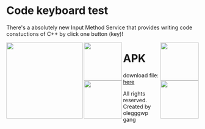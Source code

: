 # Code keyboard test
There's a absolutely new Input Method Service that provides writing code constuctions of C++ by click one button (key)!

<a href="url"><img src="https://user-images.githubusercontent.com/71989490/124632669-3839d000-de8d-11eb-83a7-a08b62cd21af.jpg" align="left" width="200" ></a>
<a href="url"><img src="https://user-images.githubusercontent.com/71989490/124632471-0b85b880-de8d-11eb-8182-54fac1a2bb71.jpg" align="left"  width="100" ></a>
<a href="url"><img src="https://user-images.githubusercontent.com/71989490/124632477-0c1e4f00-de8d-11eb-92d5-01ddcc3ee2cb.jpg" align="right"  width="100" ></a>
<a href="url"><img src="https://user-images.githubusercontent.com/71989490/124632485-0d4f7c00-de8d-11eb-9c4b-fe493847977a.jpg" align="left"  width="100" ></a>
<a href="url"><img src="https://user-images.githubusercontent.com/71989490/124632489-0de81280-de8d-11eb-99ac-71c7e96cd2e5.jpg" align="right"  width="100" ></a>


# APK
download file:
[here](https://github.com/olegggwp/code_keyboard_test/raw/master/app-debug.apk)

All rights reserved.
Created by olegggwp gang
